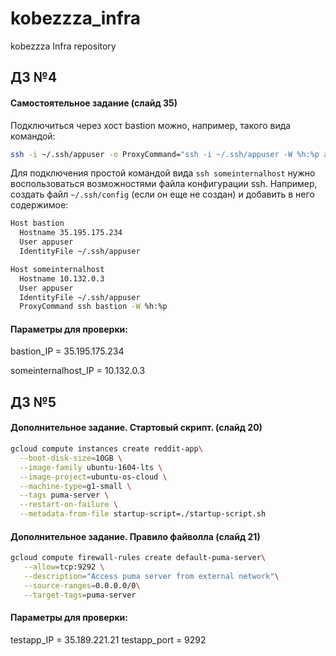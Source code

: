 # kobezzza_infra

kobezzza Infra repository

## ДЗ №4
#### Самостоятельное задание (слайд 35)

Подключиться через хост bastion можно, например, такого вида командой:

```bash
ssh -i ~/.ssh/appuser -o ProxyCommand="ssh -i ~/.ssh/appuser -W %h:%p appuser@35.195.175.234" appuser@10.132.0.3
```

Для подключения простой командой вида `ssh someinternalhost` нужно воспользоваться возможностями файла конфигурации ssh.
Например, создать файл `~/.ssh/config` (если он еще не создан)
и добавить в него содержимое:

```bash
Host bastion
  Hostname 35.195.175.234
  User appuser
  IdentityFile ~/.ssh/appuser

Host someinternalhost
  Hostname 10.132.0.3
  User appuser
  IdentityFile ~/.ssh/appuser
  ProxyCommand ssh bastion -W %h:%p
```

#### Параметры для проверки:

bastion_IP = 35.195.175.234

someinternalhost_IP = 10.132.0.3

## ДЗ №5
#### Дополнительное задание. Стартовый скрипт. (слайд 20)

```bash
gcloud compute instances create reddit-app\
  --boot-disk-size=10GB \
  --image-family ubuntu-1604-lts \
  --image-project=ubuntu-os-cloud \
  --machine-type=g1-small \
  --tags puma-server \
  --restart-on-failure \
  --metadata-from-file startup-script=./startup-script.sh
```

#### Дополнительное задание. Правило файволла (слайд 21)

```bash
gcloud compute firewall-rules create default-puma-server\
   --allow=tcp:9292 \
   --description="Access puma server from external network"\
   --source-ranges=0.0.0.0/0\
   --target-tags=puma-server 
```

#### Параметры для проверки:

testapp_IP = 35.189.221.21
testapp_port = 9292
